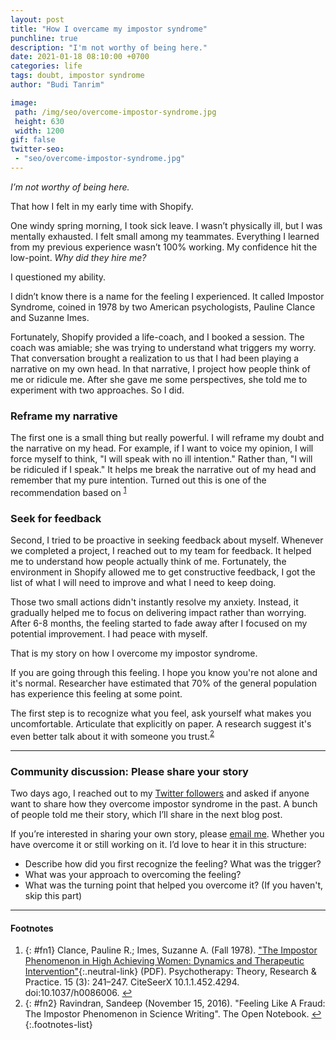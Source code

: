 ```yaml
---
layout: post
title: "How I overcame my impostor syndrome"
punchline: true
description: "I'm not worthy of being here."
date: 2021-01-18 08:10:00 +0700
categories: life
tags: doubt, impostor syndrome
author: "Budi Tanrim"

image:
 path: /img/seo/overcome-impostor-syndrome.jpg
 height: 630
 width: 1200
gif: false
twitter-seo: 
 - "seo/overcome-impostor-syndrome.jpg"
---
```


*I’m not worthy of being here.*

That how I felt in my early time with Shopify.

One windy spring morning, I took sick leave. I wasn’t physically ill, but I was mentally exhausted. I felt small among my teammates. Everything I learned from my previous experience wasn’t 100% working. My confidence hit the low-point. *Why did they hire me?*

I questioned my ability.

I didn’t know there is a name for the feeling I experienced. It called Impostor Syndrome, coined in 1978 by two American psychologists, Pauline Clance and Suzanne Imes. 

Fortunately, Shopify provided a life-coach, and I booked a session. The coach was amiable; she was trying to understand what triggers my worry. That conversation brought a realization to us that I had been playing a narrative on my own head. In that narrative, I project how people think of me or ridicule me. After she gave me some perspectives, she told me to experiment with two approaches. So I did.

### Reframe my narrative

The first one is a small thing but really powerful. I will reframe my doubt and the narrative on my head. For example, if I want to voice my opinion, I will force myself to think, "I will speak with no ill intention." Rather than, "I will be ridiculed if I speak." It helps me break the narrative out of my head and remember that my pure intention. Turned out this is one of the recommendation based on <sup id="a1">[1](#fn1)</sup>

### Seek for feedback

Second, I tried to be proactive in seeking feedback about myself. Whenever we completed a project, I reached out to my team for feedback. It helped me to understand how people actually think of me. Fortunately, the environment in Shopify allowed me to get constructive feedback, I got the list of what I will need to improve and what I need to keep doing.

Those two small actions didn't instantly resolve my anxiety. Instead, it gradually helped me to focus on delivering impact rather than worrying. After 6-8 months, the feeling started to fade away after I focused on my potential improvement. I had peace with myself.

That is my story on how I overcome my impostor syndrome.

If you are going through this feeling. I hope you know you're not alone and it's normal. Researcher have estimated that 70% of the general population has experience this feeling at some point. 

The first step is to recognize what you feel, ask yourself what makes you uncomfortable. Articulate that explicitly on paper. A research suggest it's even better talk about it with someone you trust.<sup id="a2">[2](#fn2)</sup>

---

### Community discussion: Please share your story

Two days ago, I reached out to my [Twitter followers][tweet-1] and asked if anyone want to share how they overcome impostor syndrome in the past. A bunch of people told me their story, which I’ll share in the next blog post.

If you’re interested in sharing your own story, please [email me][email]. Whether you have overcome it or still working on it. I’d love to hear it in this structure:

- Describe how did you first recognize the feeling? What was the trigger?
- What was your approach to overcoming the feeling?
- What was the turning point that helped you overcome it? (If you haven't, skip this part)


---
#### Footnotes
1. {: #fn1} Clance, Pauline R.; Imes, Suzanne A. (Fall 1978). ["The Impostor Phenomenon in High Achieving Women: Dynamics and Therapeutic Intervention"][fn-1-link]{:.neutral-link} (PDF). Psychotherapy: Theory, Research & Practice. 15 (3): 241–247. CiteSeerX 10.1.1.452.4294. doi:10.1037/h0086006. [↩](#a1)
2. {: #fn2} Ravindran, Sandeep (November 15, 2016). "Feeling Like A Fraud: The Impostor Phenomenon in Science Writing". The Open Notebook. [↩](#a2)
{:.footnotes-list}

[email]: mailto:hi.buditanrim@gmail.com
[tweet-1]: https://twitter.com/buditanrim/status/1350269642556596225
[fn-1-link]: http://mpowir.org/wp-content/uploads/2010/02/Download-IP-in-High-Achieving-Women.pdf




